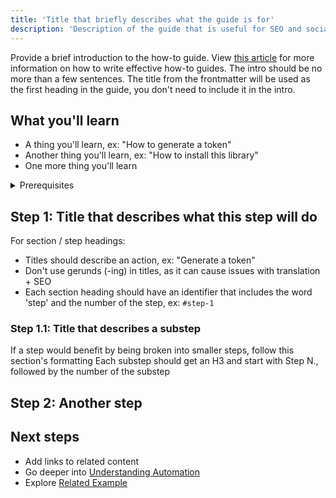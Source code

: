 ```yaml
---
title: 'Title that briefly describes what the guide is for'
description: 'Description of the guide that is useful for SEO and social media links'
---
```


Provide a brief introduction to the how-to guide. View [this article](https://diataxis.fr/how-to-guides/) for more information on how to write effective how-to guides. The intro should be no more than a few sentences.
The title from the frontmatter will be used as the first heading in the guide, you don't need to include it in the intro.

## What you'll learn

- A thing you'll learn, ex: "How to generate a token"
- Another thing you'll learn, ex: "How to install this library"
- One more thing you'll learn

<details>
  <summary>Prerequisites</summary>

To follow the steps in this guide, you'll need:

- A prerequisite, ex: "Familiarity with [Asset definitions](/concepts/assets)"
- Another prerequisite, ex: "To install this library"
- One more

</details>

## Step 1: Title that describes what this step will do

For section / step headings:

- Titles should describe an action, ex: "Generate a token"
- Don't use gerunds (-ing) in titles, as it can cause issues with translation + SEO
- Each section heading should have an identifier that includes the word 'step' and the number of the step, ex: `#step-1`

### Step 1.1: Title that describes a substep

If a step would benefit by being broken into smaller steps, follow this section's formatting
Each substep should get an H3 and start with Step N., followed by the number of the substep

## Step 2: Another step

## Next steps

- Add links to related content
- Go deeper into [Understanding Automation](/concepts/understanding-automation)
- Explore [Related Example](/)
